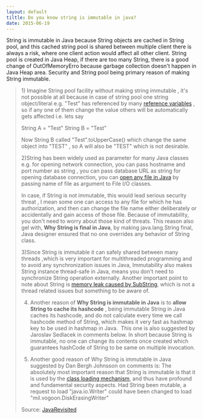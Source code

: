 ```yaml
---
layout: default
tiltle: Do you know string is immutable in java?
date: 2015-06-19
---
```




String is immutable in Java because String objects are cached in String pool, and this cached string pool is shared between multiple client there is always a risk, where one client action would affect all other client. String pool is created in Java Heap, if there are too many String, there is a good change of OutOfMemoryErro because garbage collection doesn't happen in Java Heap area. Security and String pool being primary reason of making String immutable.<!--more-->
<blockquote>1) Imagine String pool facility without making string immutable , it's not possible at all because in case of string pool one string object/literal e.g. "Test" has referenced by many <a href="http://javarevisited.blogspot.sg/2012/02/difference-between-instance-class-and.html">reference variables</a> , so if any one of them change the value others will be automatically gets affected i.e. lets say

String A = "Test"
String B = "Test"

Now String B called "Test".toUpperCase() which change the same object into "TEST" , so A will also be "TEST" which is not desirable.

2)String has been widely used as parameter for many Java classes e.g. for opening network connection, you can pass hostname and port number as string , you can pass database URL as string for opening database connection, you can <a href="http://javarevisited.blogspot.sg/2012/07/read-file-line-by-line-java-example-scanner.html">open any file in Java</a> by passing name of file as argument to File I/O classes.

In case, if String is not immutable, this would lead serious security threat , I mean some one can access to any file for which he has authorization, and then can change the file name either deliberately or accidentally and gain access of those file. Because of immutability, you don't need to worry about those kind of threats. This reason also gel with, <b>Why String is final in Java</b>, by making java.lang.String final, Java designer ensured that no one overrides any behavior of String class.

3)Since String is immutable it can safely shared between many threads ,which is very important for multithreaded programming and to avoid any synchronization issues in Java, Immutability also makes String instance thread-safe in Java, means you don't need to synchronize String operation externally. Another important point to note about String is <a href="http://javarevisited.blogspot.sg/2011/10/how-substring-in-java-works.html">memory leak caused by SubString</a>, which is not a thread related issues but something to be aware of.

4) Another reason of <b>Why String is immutable in Java</b> is to <b>allow String to cache its hashcode</b> , being immutable String in Java caches its hashcode, and do not calculate every time we call hashcode method of String, which makes it very fast as hashmap key to be used in hashmap in Java.  This one is also suggested by  Jaroslav Sedlacek in comments below. In short because String is immutable, no one can change its contents once created which guarantees hashCode of String to be same on multiple invocation.

5) Another good reason of Why String is immutable in Java suggested by Dan Bergh Johnsson on comments is: The absolutely most important reason that String is immutable is that it is used by the <a href="http://javarevisited.blogspot.sg/2012/07/when-class-loading-initialization-java-example.html">class loading mechanism</a>, and thus have profound and fundamental security aspects. Had String been mutable, a request to load "java.io.Writer" could have been changed to load "mil.vogoon.DiskErasingWriter"

Source: <a href="http://javarevisited.blogspot.com/2010/10/why-string-is-immutable-in-java.html#ixzz3dWHhYAt9">JavaRevisited</a></blockquote>